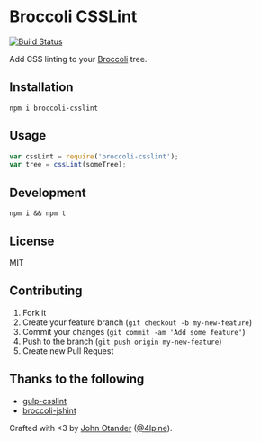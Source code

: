 # Broccoli CSSLint

[![Build Status](https://travis-ci.org/johnotander/broccoli-csslint.svg?branch=master)](https://travis-ci.org/johnotander/broccoli-csslint)

Add CSS linting to your [Broccoli](https://github.com/broccolijs/broccoli) tree.

## Installation

```
npm i broccoli-csslint
```

## Usage

```javascript
var cssLint = require('broccoli-csslint');
var tree = cssLint(someTree);
```

## Development

```
npm i && npm t
```

## License

MIT

## Contributing

1. Fork it
2. Create your feature branch (`git checkout -b my-new-feature`)
3. Commit your changes (`git commit -am 'Add some feature'`)
4. Push to the branch (`git push origin my-new-feature`)
5. Create new Pull Request

## Thanks to the following

* [gulp-csslint](https://github.com/lazd/gulp-csslint)
* [broccoli-jshint](https://github.com/rwjblue/broccoli-jshint)

Crafted with <3 by [John Otander](http://johnotander.com) ([@4lpine](https://twitter.com/4lpine)).
